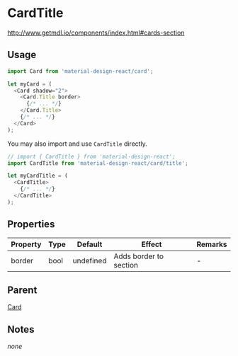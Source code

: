 # CardTitle

http://www.getmdl.io/components/index.html#cards-section


## Usage

```javascript
import Card from 'material-design-react/card';

let myCard = (
  <Card shadow="2">
    <Card.Title border>
      {/* ... */}
    </Card.Title>
    {/* ... */}
  </Card>
);
```

You may also import and use `CardTitle` directly.

```javascript
// import { CardTitle } from 'material-design-react';
import CardTitle from 'material-design-react/card/title';

let myCardTitle = (
  <CardTitle>
    {/* ... */}
  </CardTitle>
);
```


## Properties

Property | Type | Default | Effect | Remarks
-------- | -----| ------- | ------ | -------
border | bool | undefined | Adds border to section | -


## Parent

[Card](../README.md)


## Notes
*none*
